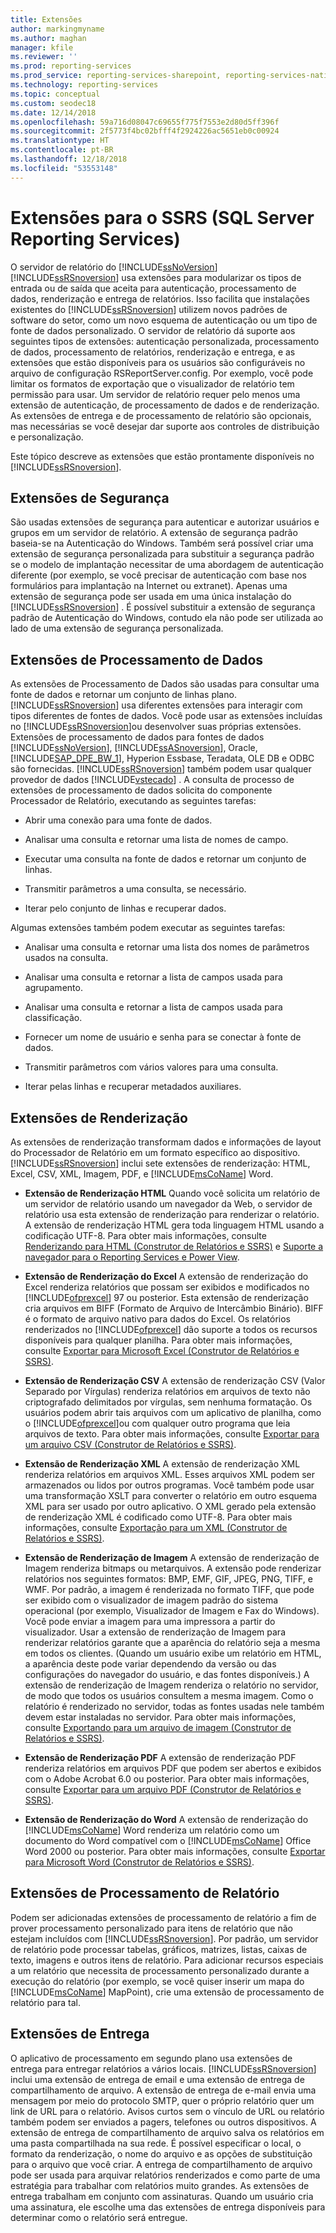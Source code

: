 ```yaml
---
title: Extensões
author: markingmyname
ms.author: maghan
manager: kfile
ms.reviewer: ''
ms.prod: reporting-services
ms.prod_service: reporting-services-sharepoint, reporting-services-native
ms.technology: reporting-services
ms.topic: conceptual
ms.custom: seodec18
ms.date: 12/14/2018
ms.openlocfilehash: 59a716d08047c69655f775f7553e2d80d5ff396f
ms.sourcegitcommit: 2f5773f4bc02bfff4f2924226ac5651eb0c00924
ms.translationtype: HT
ms.contentlocale: pt-BR
ms.lasthandoff: 12/18/2018
ms.locfileid: "53553148"
---
```

# <a name="extensions-for-sql-server-reporting-services-ssrs"></a>Extensões para o SSRS (SQL Server Reporting Services)

  O servidor de relatório do [!INCLUDE[ssNoVersion](../includes/ssnoversion-md.md)][!INCLUDE[ssRSnoversion](../includes/ssrsnoversion-md.md)] usa extensões para modularizar os tipos de entrada ou de saída que aceita para autenticação, processamento de dados, renderização e entrega de relatórios. Isso facilita que instalações existentes do [!INCLUDE[ssRSnoversion](../includes/ssrsnoversion-md.md)] utilizem novos padrões de software do setor, como um novo esquema de autenticação ou um tipo de fonte de dados personalizado. O servidor de relatório dá suporte aos seguintes tipos de extensões: autenticação personalizada, processamento de dados, processamento de relatórios, renderização e entrega, e as extensões que estão disponíveis para os usuários são configuráveis no arquivo de configuração RSReportServer.config. Por exemplo, você pode limitar os formatos de exportação que o visualizador de relatório tem permissão para usar. Um servidor de relatório requer pelo menos uma extensão de autenticação, de processamento de dados e de renderização. As extensões de entrega e de processamento de relatório são opcionais, mas necessárias se você desejar dar suporte aos controles de distribuição e personalização.  
  
 Este tópico descreve as extensões que estão prontamente disponíveis no [!INCLUDE[ssRSnoversion](../includes/ssrsnoversion-md.md)].  
  
## <a name="security-extensions"></a>Extensões de Segurança

 São usadas extensões de segurança para autenticar e autorizar usuários e grupos em um servidor de relatório. A extensão de segurança padrão baseia-se na Autenticação do Windows. Também será possível criar uma extensão de segurança personalizada para substituir a segurança padrão se o modelo de implantação necessitar de uma abordagem de autenticação diferente (por exemplo, se você precisar de autenticação com base nos formulários para implantação na Internet ou extranet). Apenas uma extensão de segurança pode ser usada em uma única instalação do [!INCLUDE[ssRSnoversion](../includes/ssrsnoversion-md.md)] . É possível substituir a extensão de segurança padrão de Autenticação do Windows, contudo ela não pode ser utilizada ao lado de uma extensão de segurança personalizada.  
  
## <a name="data-processing-extensions"></a>Extensões de Processamento de Dados

 As extensões de Processamento de Dados são usadas para consultar uma fonte de dados e retornar um conjunto de linhas plano. [!INCLUDE[ssRSnoversion](../includes/ssrsnoversion-md.md)] usa diferentes extensões para interagir com tipos diferentes de fontes de dados. Você pode usar as extensões incluídas no [!INCLUDE[ssRSnoversion](../includes/ssrsnoversion-md.md)]ou desenvolver suas próprias extensões. Extensões de processamento de dados para fontes de dados [!INCLUDE[ssNoVersion](../includes/ssnoversion-md.md)], [!INCLUDE[ssASnoversion](../includes/ssasnoversion-md.md)], Oracle, [!INCLUDE[SAP_DPE_BW_1](../includes/sap-dpe-bw-1-md.md)], Hyperion Essbase, Teradata, OLE DB e ODBC são fornecidas. [!INCLUDE[ssRSnoversion](../includes/ssrsnoversion-md.md)] também podem usar qualquer provedor de dados [!INCLUDE[vstecado](../includes/vstecado-md.md)] . A consulta de processo de extensões de processamento de dados solicita do componente Processador de Relatório, executando as seguintes tarefas:  
  
- Abrir uma conexão para uma fonte de dados.  
  
- Analisar uma consulta e retornar uma lista de nomes de campo.  
  
- Executar uma consulta na fonte de dados e retornar um conjunto de linhas.  
  
- Transmitir parâmetros a uma consulta, se necessário.  
  
- Iterar pelo conjunto de linhas e recuperar dados.  
  
Algumas extensões também podem executar as seguintes tarefas:  
  
- Analisar uma consulta e retornar uma lista dos nomes de parâmetros usados na consulta.  
  
- Analisar uma consulta e retornar a lista de campos usada para agrupamento.  
  
- Analisar uma consulta e retornar a lista de campos usada para classificação.  
  
- Fornecer um nome de usuário e senha para se conectar à fonte de dados.  
  
- Transmitir parâmetros com vários valores para uma consulta.  
  
- Iterar pelas linhas e recuperar metadados auxiliares.  
  
## <a name="rendering-extensions"></a>Extensões de Renderização

 As extensões de renderização transformam dados e informações de layout do Processador de Relatório em um formato específico ao dispositivo. [!INCLUDE[ssRSnoversion](../includes/ssrsnoversion-md.md)] inclui sete extensões de renderização: HTML, Excel, CSV, XML, Imagem, PDF, e [!INCLUDE[msCoName](../includes/msconame-md.md)] Word.  
  
- **Extensão de Renderização HTML** Quando você solicita um relatório de um servidor de relatório usando um navegador da Web, o servidor de relatório usa esta extensão de renderização para renderizar o relatório. A extensão de renderização HTML gera toda linguagem HTML usando a codificação UTF-8. Para obter mais informações, consulte [Renderizando para HTML &#40;Construtor de Relatórios e SSRS&#41;](../reporting-services/report-builder/rendering-to-html-report-builder-and-ssrs.md) e [Suporte a navegador para o Reporting Services e Power View](../reporting-services/browser-support-for-reporting-services-and-power-view.md).  
  
- **Extensão de Renderização do Excel** A extensão de renderização do Excel renderiza relatórios que possam ser exibidos e modificados no [!INCLUDE[ofprexcel](../includes/ofprexcel-md.md)] 97 ou posterior. Esta extensão de renderização cria arquivos em BIFF (Formato de Arquivo de Intercâmbio Binário). BIFF é o formato de arquivo nativo para dados do Excel. Os relatórios renderizados no [!INCLUDE[ofprexcel](../includes/ofprexcel-md.md)] dão suporte a todos os recursos disponíveis para qualquer planilha. Para obter mais informações, consulte [Exportar para Microsoft Excel &#40;Construtor de Relatórios e SSRS&#41;](../reporting-services/report-builder/exporting-to-microsoft-excel-report-builder-and-ssrs.md).  
  
- **Extensão de Renderização CSV** A extensão de renderização CSV (Valor Separado por Vírgulas) renderiza relatórios em arquivos de texto não criptografado delimitados por vírgulas, sem nenhuma formatação. Os usuários podem abrir tais arquivos com um aplicativo de planilha, como o [!INCLUDE[ofprexcel](../includes/ofprexcel-md.md)]ou com qualquer outro programa que leia arquivos de texto. Para obter mais informações, consulte [Exportar para um arquivo CSV &#40;Construtor de Relatórios e SSRS&#41;](../reporting-services/report-builder/exporting-to-a-csv-file-report-builder-and-ssrs.md).  
  
- **Extensão de Renderização XML** A extensão de renderização XML renderiza relatórios em arquivos XML. Esses arquivos XML podem ser armazenados ou lidos por outros programas. Você também pode usar uma transformação XSLT para converter o relatório em outro esquema XML para ser usado por outro aplicativo. O XML gerado pela extensão de renderização XML é codificado como UTF-8. Para obter mais informações, consulte [Exportação para um XML &#40;Construtor de Relatórios e SSRS&#41;](../reporting-services/report-builder/exporting-to-xml-report-builder-and-ssrs.md).  
  
- **Extensão de Renderização de Imagem** A extensão de renderização de Imagem renderiza bitmaps ou metarquivos. A extensão pode renderizar relatórios nos seguintes formatos: BMP, EMF, GIF, JPEG, PNG, TIFF, e WMF. Por padrão, a imagem é renderizada no formato TIFF, que pode ser exibido com o visualizador de imagem padrão do sistema operacional (por exemplo, Visualizador de Imagem e Fax do Windows). Você pode enviar a imagem para uma impressora a partir do visualizador. Usar a extensão de renderização de Imagem para renderizar relatórios garante que a aparência do relatório seja a mesma em todos os clientes. (Quando um usuário exibe um relatório em HTML, a aparência deste pode variar dependendo da versão ou das configurações do navegador do usuário, e das fontes disponíveis.) A extensão de renderização de Imagem renderiza o relatório no servidor, de modo que todos os usuários consultem a mesma imagem. Como o relatório é renderizado no servidor, todas as fontes usadas nele também devem estar instaladas no servidor. Para obter mais informações, consulte [Exportando para um arquivo de imagem &#40;Construtor de Relatórios e SSRS&#41;](../reporting-services/report-builder/exporting-to-an-image-file-report-builder-and-ssrs.md).  
  
- **Extensão de Renderização PDF** A extensão de renderização PDF renderiza relatórios em arquivos PDF que podem ser abertos e exibidos com o Adobe Acrobat 6.0 ou posterior. Para obter mais informações, consulte [Exportar para um arquivo PDF &#40;Construtor de Relatórios e SSRS&#41;](../reporting-services/report-builder/exporting-to-a-pdf-file-report-builder-and-ssrs.md).  
  
- **Extensão de Renderização do Word** A extensão de renderização do [!INCLUDE[msCoName](../includes/msconame-md.md)] Word renderiza um relatório como um documento do Word compatível com o [!INCLUDE[msCoName](../includes/msconame-md.md)] Office Word 2000 ou posterior. Para obter mais informações, consulte [Exportar para Microsoft Word &#40;Construtor de Relatórios e SSRS&#41;](../reporting-services/report-builder/exporting-to-microsoft-word-report-builder-and-ssrs.md).  
  
## <a name="report-processing-extensions"></a>Extensões de Processamento de Relatório

 Podem ser adicionadas extensões de processamento de relatório a fim de prover processamento personalizado para itens de relatório que não estejam incluídos com [!INCLUDE[ssRSnoversion](../includes/ssrsnoversion-md.md)]. Por padrão, um servidor de relatório pode processar tabelas, gráficos, matrizes, listas, caixas de texto, imagens e outros itens de relatório. Para adicionar recursos especiais a um relatório que necessita de processamento personalizado durante a execução do relatório (por exemplo, se você quiser inserir um mapa do [!INCLUDE[msCoName](../includes/msconame-md.md)] MapPoint), crie uma extensão de processamento de relatório para tal.  
  
## <a name="delivery-extensions"></a>Extensões de Entrega
 O aplicativo de processamento em segundo plano usa extensões de entrega para entregar relatórios a vários locais. [!INCLUDE[ssRSnoversion](../includes/ssrsnoversion-md.md)] inclui uma extensão de entrega de email e uma extensão de entrega de compartilhamento de arquivo. A extensão de entrega de e-mail envia uma mensagem por meio do protocolo SMTP, quer o próprio relatório quer um link de URL para o relatório. Avisos curtos sem o vínculo de URL ou relatório também podem ser enviados a pagers, telefones ou outros dispositivos. A extensão de entrega de compartilhamento de arquivo salva os relatórios em uma pasta compartilhada na sua rede. É possível especificar o local, o formato da renderização, o nome do arquivo e as opções de substituição para o arquivo que você criar. A entrega de compartilhamento de arquivo pode ser usada para arquivar relatórios renderizados e como parte de uma estratégia para trabalhar com relatórios muito grandes. As extensões de entrega trabalham em conjunto com assinaturas. Quando um usuário cria uma assinatura, ele escolhe uma das extensões de entrega disponíveis para determinar como o relatório será entregue.